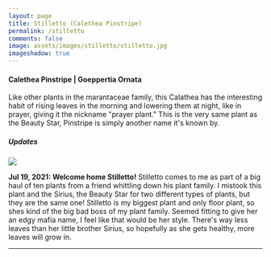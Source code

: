 ```yaml
---
layout: page
title: Stilletto (Calethea Pinstripe)
permalink: /stilletto
comments: false
image: assets/images/stilletto/stilletto.jpg
imageshadow: true
---
```


#### Calethea Pinstripe | Goeppertia Ornata

Like other plants in the marantaceae family, this Calathea has the interesting habit of rising leaves in the morning and lowering them at night, like in prayer, giving it the nickname "prayer plant." This is the very same plant as the Beauty Star, Pinstripe is simply another name it's known by.

##### Updates

<img class="figure-img" src="{{site.baseurl}}/assets/images/stilletto/stilletto-jul21-21.jpg">

**Jul 19, 2021: Welcome home Stilletto!** Stilletto comes to me as part of a big haul of ten plants from a friend whittling down his plant family.  I mistook this plant and the Sirius, the Beauty Star for two different types of plants, but they are the same one!  Stilletto is my biggest plant and only floor plant, so shes kind of the big bad boss of my plant family.  Seemed fitting to give her an edgy mafia name, I feel like that would be her style.  There's way less leaves than her little brother Sirius, so hopefully as she gets healthy, more leaves will grow in.
<hr/>